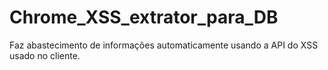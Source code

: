 # Chrome_XSS_extrator_para_DB
Faz abastecimento de informações automaticamente usando a API do XSS usado no cliente.
